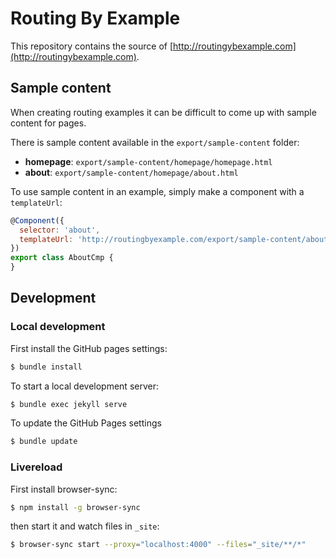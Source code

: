 # Routing By Example

This repository contains the source of [http://routingybexample.com](http://routingybexample.com).


## Sample content

When creating routing examples it can be difficult to come up with sample content for pages.

There is sample content available in the `export/sample-content` folder:

- **homepage**: `export/sample-content/homepage/homepage.html`
- **about**: `export/sample-content/homepage/about.html`

To use sample content in an example, simply make a component with a `templateUrl`:

```javascript
@Component({
  selector: 'about',
  templateUrl: 'http://routingbyexample.com/export/sample-content/about/about.html'
})
export class AboutCmp {
}
```

## Development

### Local development

First install the GitHub pages settings:

```bash
$ bundle install
```

To start a local development server:

```bash
$ bundle exec jekyll serve
```

To update the GitHub Pages settings

```bash
$ bundle update
```

### Livereload

First install browser-sync:

```bash
$ npm install -g browser-sync
```

then start it and watch files in `_site`:

```bash
$ browser-sync start --proxy="localhost:4000" --files="_site/**/*"
```